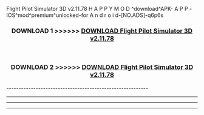  Flight Pilot Simulator 3D v2.11.78 H A P P Y M O D ^download^APK- A P P -IOS^mod^premium^unlocked-for A n d r o i d-[NO.ADS]-q6p6s



<div align="center">

<h3>DOWNLOAD 1 >>>>>> <a href="https://en-mod.web.app/?en= Flight Pilot Simulator 3D v2.11.78">DOWNLOAD Flight Pilot Simulator 3D v2.11.78 </a></h3><br>

<h3>DOWNLOAD 2 >>>>>> <a href="https://en-mod.web.app/?en= Flight Pilot Simulator 3D v2.11.78">DOWNLOAD Flight Pilot Simulator 3D v2.11.78 </a></h3>

</div>
----------------------------------------------------------

----------------------------------------------------------

----------------------------------------------------------

----------------------------------------------------------



